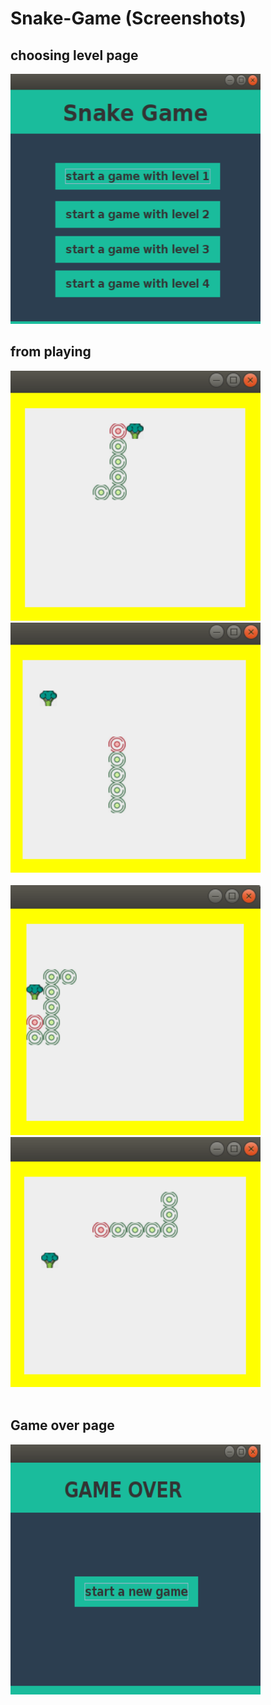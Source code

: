 # Snake-Game (Screenshots)


<h2>choosing level page</h2>
<img src="screenshots/start.png" width="400" height="400"/>
<br/>


<h2>from playing</h2>
<div>
<img src="screenshots/playing.png" width="400" height="400"/>
<img src="screenshots/playing2.png" width="400" height="400"/>
</div>
<br/>

<div>
<img src="screenshots/playing3.png" width="400" height="400"/>
<img src="screenshots/playing4.png" width="400" height="400"/>
</div>
<br/>

<h2>Game over page</h2>
<img src="screenshots/game over.png" width="400" height="400"/>
<br/>
